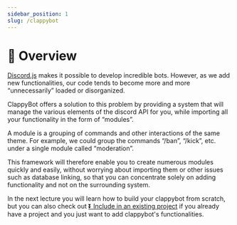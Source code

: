 ```yaml
---
sidebar_position: 1
slug: /clappybot
---
```

# 👀 Overview

[Discord.js](https://github.com/discordjs/discord.js) makes it possible to develop incredible bots. However, as we add new functionalities, our code tends to become more and more “unnecessarily” loaded or disorganized.

ClappyBot offers a solution to this problem by providing a system that will manage the various elements of the discord API for you, while importing all your functionality in the form of “modules”.

A module is a grouping of commands and other interactions of the same theme. For example, we could group the commands “/ban”, “/kick”, etc. under a single module called “moderation”.

This framework will therefore enable you to create numerous modules quickly and easily, without worrying about importing them or other issues such as database linking, so that you can concentrate solely on adding functionality and not on the surrounding system.

In the next lecture you will learn how to build your clappybot from scratch, but you can also check out [⏬️ Include in an existing project](/clappybot/include)
if you already have a project and you just want to add clappybot's functionalities.